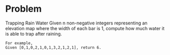 Problem
===
Trapping Rain Water
Given n non-negative integers representing an elevation map where the
width of each bar is 1, compute how much water it is able to trap after
raining.

    For example,
    Given [0,1,0,2,1,0,1,3,2,1,2,1], return 6.
